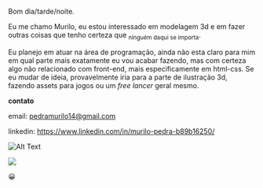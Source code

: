 Bom dia/tarde/noite.

Eu me chamo Murilo, eu estou interessado em modelagem 3d e em fazer outras coisas que tenho certeza que <sub>ninguém daqui se importa</sub>.

Eu planejo em atuar na área de programação, ainda não esta claro para mim em qual parte mais exatamente eu vou acabar fazendo, mas com certeza algo não relacionado com front-end, mais especificamente em html-css. Se eu mudar de ideia, provavelmente iria para a parte de ilustração 3d, fazendo assets para jogos ou um *free lancer* geral mesmo.

**contato**

email: pedramurilo14@gmail.com

linkedin: https://www.linkedin.com/in/murilo-pedra-b89b16250/

![Alt Text](https://media.giphy.com/media/vFKqnCdLPNOKc/giphy.gif)

<img src="https://www.google.com/search?q=paisagem&oq=paisagem&aqs=chrome.0.0i433i512l3j0i512j0i433i512l2j0i512l4.799j0j7&sourceid=chrome&ie=UTF-8#imgrc=2wbDsvqfs6lQgM">

:grinning:
